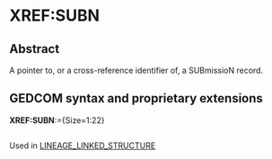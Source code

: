 ﻿# XREF:SUBN
## Abstract
A pointer to, or a cross-reference identifier of, a SUBmissioN record.


## GEDCOM syntax and proprietary extensions

**XREF:SUBN**:={Size=1:22}
<pre>
</pre>
Used in <a href=Ged.LINEAGE_LINKED_STRUCTURE.md>LINEAGE_LINKED_STRUCTURE</a><br />